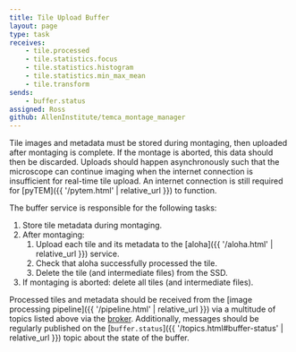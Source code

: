 ```yaml
---
title: Tile Upload Buffer
layout: page
type: task
receives:
    - tile.processed
    - tile.statistics.focus
    - tile.statistics.histogram
    - tile.statistics.min_max_mean
    - tile.transform
sends:
    - buffer.status
assigned: Ross
github: AllenInstitute/temca_montage_manager
---
```


Tile images and metadata must be stored during montaging, then uploaded after montaging is complete.
If the montage is aborted, this data should then be discarded.
Uploads should happen asynchronously such that the microscope can continue imaging when the internet connection is insufficient for real-time tile upload.
An internet connection is still required for [pyTEM]({{ '/pytem.html' | relative_url }}) to function.

The buffer service is responsible for the following tasks:

1. Store tile metadata during montaging.
1. After montaging:
    1. Upload each tile and its metadata to the [aloha]({{ '/aloha.html' | relative_url }}) service.
    1. Check that aloha successfully processed the tile.
    1. Delete the tile (and intermediate files) from the SSD.
1. If montaging is aborted: delete all tiles (and intermediate files).

Processed tiles and metadata should be received from the [image processing pipeline]({{ '/pipeline.html' | relative_url }}) via a multitude of topics listed above via the [broker](/broker.md).
Additionally, messages should be regularly published on the [`buffer.status`]({{ '/topics.html#buffer-status' | relative_url }}) topic about the state of the buffer.